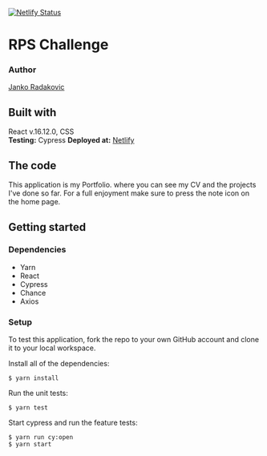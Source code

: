 [![Netlify Status](https://api.netlify.com/api/v1/badges/f1bef35b-d1b8-4065-bd3c-130e67fedb3d/deploy-status)](https://app.netlify.com/sites/rock-paper-scissors101/deploys)

# RPS Challenge
### Author   
[Janko Radakovic](https://github.com/MadFarmer101/React_Portfolio.git)
## Built with  
React v.16.12.0, CSS   
**Testing:** Cypress 
**Deployed at:** [Netlify](https://portfolio101.netlify.com) 

## The code   
This application is my Portfolio. where you can see my CV and the projects I've done so far. For a full enjoyment make sure to press the note icon on the home page.

## Getting started
### Dependencies  
* Yarn
* React
* Cypress
* Chance
* Axios


### Setup   
To test this application, fork the repo to your own GitHub account and clone it to your local workspace. </br>

Install all of the dependencies:    
```
$ yarn install
```  
Run the unit tests:  
```
$ yarn test
```  
Start cypress and run the feature tests:  
```
$ yarn run cy:open
$ yarn start
```